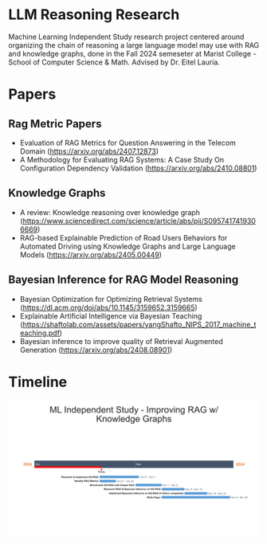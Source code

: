 # LLM Reasoning Research
 Machine Learning Independent Study research project centered around organizing the chain of reasoning a large language model may use with RAG and knowledge graphs, done in the Fall 2024 semeseter at Marist College - School of Computer Science & Math. Advised by Dr. Eitel Lauria.


# Papers
## Rag Metric Papers
- Evaluation of RAG Metrics for Question Answering in the Telecom Domain (https://arxiv.org/abs/2407.12873)
- A Methodology for Evaluating RAG Systems: A Case Study On Configuration Dependency Validation (https://arxiv.org/abs/2410.08801)

## Knowledge Graphs
-  A review: Knowledge reasoning over knowledge graph (https://www.sciencedirect.com/science/article/abs/pii/S0957417419306669)
-  RAG-based Explainable Prediction of Road Users Behaviors for Automated Driving using Knowledge Graphs and Large Language Models (https://arxiv.org/abs/2405.00449)
## Bayesian Inference for RAG Model Reasoning
- Bayesian Optimization for Optimizing Retrieval Systems (https://dl.acm.org/doi/abs/10.1145/3159652.3159665)
- Explainable Artificial Intelligence via Bayesian Teaching (https://shaftolab.com/assets/papers/yangShafto_NIPS_2017_machine_teaching.pdf)
- Bayesian inference to improve quality of Retrieval Augmented Generation (https://arxiv.org/abs/2408.08901)

# Timeline
![Logo](images/ML-Independent-Study-Gantt-Chart.png)
